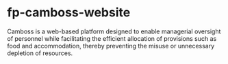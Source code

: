 # fp-camboss-website
Camboss is a web-based platform designed to enable managerial oversight of personnel while facilitating the efficient allocation of provisions such as food and accommodation, thereby preventing the misuse or unnecessary depletion of resources.
